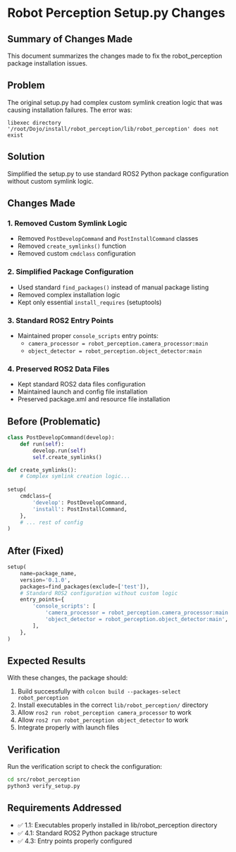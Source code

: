 # Robot Perception Setup.py Changes

## Summary of Changes Made

This document summarizes the changes made to fix the robot_perception package installation issues.

## Problem
The original setup.py had complex custom symlink creation logic that was causing installation failures. The error was:
```
libexec directory '/root/Dojo/install/robot_perception/lib/robot_perception' does not exist
```

## Solution
Simplified the setup.py to use standard ROS2 Python package configuration without custom symlink logic.

## Changes Made

### 1. Removed Custom Symlink Logic
- Removed `PostDevelopCommand` and `PostInstallCommand` classes
- Removed `create_symlinks()` function
- Removed custom `cmdclass` configuration

### 2. Simplified Package Configuration
- Used standard `find_packages()` instead of manual package listing
- Removed complex installation logic
- Kept only essential `install_requires` (setuptools)

### 3. Standard ROS2 Entry Points
- Maintained proper `console_scripts` entry points:
  - `camera_processor = robot_perception.camera_processor:main`
  - `object_detector = robot_perception.object_detector:main`

### 4. Preserved ROS2 Data Files
- Kept standard ROS2 data files configuration
- Maintained launch and config file installation
- Preserved package.xml and resource file installation

## Before (Problematic)
```python
class PostDevelopCommand(develop):
    def run(self):
        develop.run(self)
        self.create_symlinks()

def create_symlinks():
    # Complex symlink creation logic...
    
setup(
    cmdclass={
        'develop': PostDevelopCommand,
        'install': PostInstallCommand,
    },
    # ... rest of config
)
```

## After (Fixed)
```python
setup(
    name=package_name,
    version='0.1.0',
    packages=find_packages(exclude=['test']),
    # Standard ROS2 configuration without custom logic
    entry_points={
        'console_scripts': [
            'camera_processor = robot_perception.camera_processor:main',
            'object_detector = robot_perception.object_detector:main',
        ],
    },
)
```

## Expected Results
With these changes, the package should:
1. Build successfully with `colcon build --packages-select robot_perception`
2. Install executables in the correct `lib/robot_perception/` directory
3. Allow `ros2 run robot_perception camera_processor` to work
4. Allow `ros2 run robot_perception object_detector` to work
5. Integrate properly with launch files

## Verification
Run the verification script to check the configuration:
```bash
cd src/robot_perception
python3 verify_setup.py
```

## Requirements Addressed
- ✅ 1.1: Executables properly installed in lib/robot_perception directory
- ✅ 4.1: Standard ROS2 Python package structure
- ✅ 4.3: Entry points properly configured